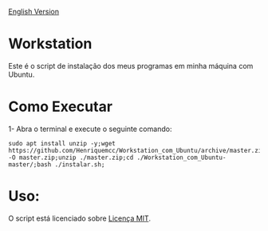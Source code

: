 [English Version](https://github.com/Henriquemcc/Workstation_com_Ubuntu/blob/master/README.EN.md)

# Workstation
Este é o script de instalação dos meus programas em minha máquina com Ubuntu.

# Como Executar

1- Abra o terminal e execute o seguinte comando:

```
sudo apt install unzip -y;wget https://github.com/Henriquemcc/Workstation_com_Ubuntu/archive/master.zip -O master.zip;unzip ./master.zip;cd ./Workstation_com_Ubuntu-master/;bash ./instalar.sh;
```
# Uso:

O script está licenciado sobre [Licença MIT](./LICENSE).
